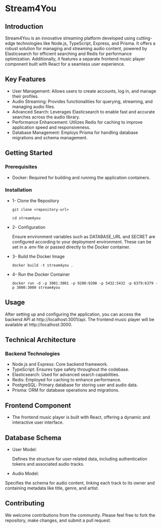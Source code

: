 # Stream4You 

## Introduction
Stream4You is an innovative streaming platform developed using cutting-edge technologies like Node.js, TypeScript, Express, and Prisma. It offers a robust solution for managing and streaming audio content, powered by Elasticsearch for efficient searching and Redis for performance optimization. Additionally, it features a separate frontend music player component built with React for a seamless user experience.

## Key Features
- User Management: Allows users to create accounts, log in, and manage their profiles.
- Audio Streaming: Provides functionalities for querying, streaming, and managing audio files.
- Advanced Search: Leverages Elasticsearch to enable fast and accurate searches across the audio library.
- Performance Enhancement: Utilizes Redis for caching to improve application speed and responsiveness.
- Database Management: Employs Prisma for handling database migrations and schema management.

## Getting Started
### Prerequisites
- Docker: Required for building and running the application containers.
### Installation

- 1- Clone the Repository
  ```
  git clone <repository-url>
  ```
  ```
  cd stream4you
  ```

- 2- Configuration
  
  Ensure environment variables such as DATABASE_URL and SECRET are configured according to your deployment environment. These can be set in a .env file or passed directly to the Docker container.
  
- 3- Build the Docker Image
  ```
  docker build -t stream4you .
  ```
- 4- Run the Docker Container
  ```
  docker run -d -p 3001:3001 -p 9200:9200 -p 5432:5432 -p 6379:6379 -p 3000:3000 stream4you
  ```

## Usage
After setting up and configuring the application, you can access the backend API at http://localhost:3001/api. The frontend music player will be available at http://localhost:3000.

## Technical Architecture

### Backend Technologies
- Node.js and Express: Core backend framework.
- TypeScript: Ensures type safety throughout the codebase.
- Elasticsearch: Used for advanced search capabilities.
- Redis: Employed for caching to enhance performance.
- PostgreSQL: Primary database for storing user and audio data.
- Prisma: ORM for database operations and migrations.

## Frontend Component
- The frontend music player is built with React, offering a dynamic and interactive user interface.

## Database Schema
- User Model:

  Defines the structure for user-related data, including authentication tokens and associated audio tracks.

- Audio Model:

Specifies the schema for audio content, linking each track to its owner and containing metadata like title, genre, and artist.


## Contributing
We welcome contributions from the community. Please feel free to fork the repository, make changes, and submit a pull request.
